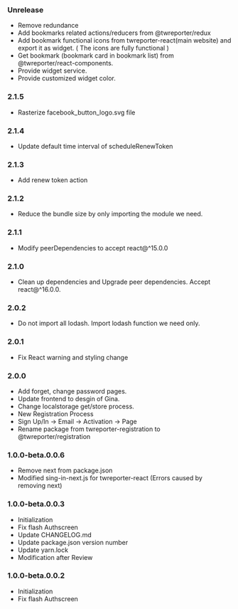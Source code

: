 ### Unrelease
- Remove redundance
- Add bookmarks related actions/reducers from @twreporter/redux
- Add bookmark functional icons from twreporter-react(main website) and export it as widget. ( The icons are fully functional )
- Get bookmark (bookmark card in bookmark list) from @twreporter/react-components.
- Provide widget service.
- Provide customized widget color.


### 2.1.5
- Rasterize facebook_button_logo.svg file

### 2.1.4
- Update default time interval of scheduleRenewToken

### 2.1.3
- Add renew token action

### 2.1.2
- Reduce the bundle size by only importing the module we need.

### 2.1.1
- Modify peerDependencies to accept react@^15.0.0

### 2.1.0
- Clean up dependencies and Upgrade peer dependencies. Accept react@^16.0.0.

### 2.0.2
- Do not import all lodash. Import lodash function we need only.

### 2.0.1
- Fix React warning and styling change

### 2.0.0
- Add forget, change password pages.
- Update frontend to desgin of Gina.
- Change localstorage get/store process.
- New Registration Process
- Sign Up/In -> Email -> Activation -> Page
- Rename package from twreporter-registration to @twreporter/registration

### 1.0.0-beta.0.0.6

- Remove next from package.json
- Modified sing-in-next.js for twreporter-react (Errors caused by removing next)

### 1.0.0-beta.0.0.3

- Initialization
- Fix flash Authscreen
- Update CHANGELOG.md
- Update package.json version number
- Update yarn.lock
- Modification after Review

### 1.0.0-beta.0.0.2

- Initialization
- Fix flash Authscreen
